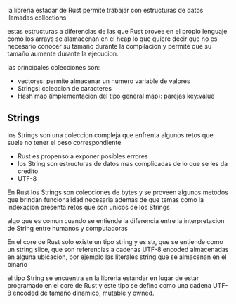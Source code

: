 la libreria estadar de Rust permite trabajar con estructuras de datos llamadas collections

estas estructuras a diferencias de las que Rust provee en el propio lenguaje como los arrays se alamacenan en el heap
lo que quiere decir que no es necesario conocer su tamaño durante la compilacion y permite que su tamaño aumente
durante la ejecucion.

las principales colecciones son:

- vectores: permite almacenar un numero variable de valores
- Strings: coleccion de caracteres
- Hash map (implementacion del tipo general map): parejas key:value

## Strings

los Strings son una coleccion compleja que enfrenta algunos retos que suele no tener el peso correspondiente
- Rust es propenso a exponer posibles errores
- los String son estructuras de datos mas complicadas de lo que se les da credito
- UTF-8

En Rust los Strings son colecciones de bytes y se proveen algunos metodos que brindan funcionalidad necesaria
ademas de que temas como la indexacion presenta retos que son unicos de los Strings

algo que es comun cuando se entiende la diferencia entre la interpretacion de String entre humanos y computadoras

En el core de Rust solo existe un tipo string y es str, que se entiende como un string slice, que son referencias
a cadenas UTF-8 encoded almacenadas en alguna ubicacion, por ejemplo las literales string que se almacenan
en el binario

el tipo String se encuentra en la libreria estandar en lugar de estar programado en el core de Rust y este tipo
se defino como una cadena UTF-8 encoded de tamaño dinamico, mutable y owned.